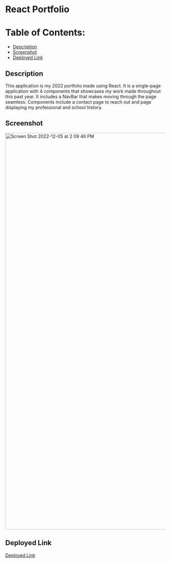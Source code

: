 # React Portfolio

# Table of Contents:
* [Description](#description)
* [Screenshot](#screenshot)
* [Deployed Link](#deployed-link)

## Description
This application is my 2022 portfolio made using React. It is a single-page application with 4 components that showcases my work made throughout this past year. It includes a NavBar that makes moving through the page seamless. Components include a contact page to reach out and page displaying my professional and school history.

## Screenshot 
<img width="1248" alt="Screen Shot 2022-12-05 at 2 09 46 PM" src="https://user-images.githubusercontent.com/107218398/205731667-bd35609f-2c42-4d51-a7ca-0b532ae333dc.png">


## Deployed Link
[Deployed Link](https://dylansantiago.github.io/React-Portfolio/)
